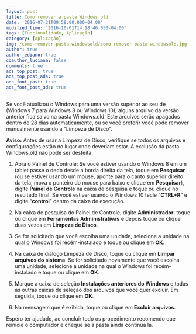```yaml
---
layout: post
title: Como remover a pasta Windows.old
date: '2016-07-21T09:58:00.000-04:00'
modified_time: '2016-10-01T14:18:46.050-04:00'
tags: [Funcionalidade, Aplicação]
category: [Aplicação]
img: /como-remover-pasta-windowsold/como-remover-pasta-windowsold.jpg
author: true
author_ediano: true
coauthor_luciana: false
comments: true
ads_top_post: true
ads_top_post_ads: true
ads_foot_post: true
ads_foot_post_ads: true
---
```


Se você atualizou o Windows para uma versão superior ao seu de (Windows 7 para Windows 8 ou Windows 10), alguns arquivo da versão anterior fica salvo na pasta Windows.old. Este arquivos serão apagados dentro de 28 dias automaticamente, ou se você preferir você pode remover manualmente usando a “Limpeza de Disco”.

**Aviso:** Antes de usar a Limpeza de Disco, verifique se todos os arquivos e configurações estão no lugar onde deveriam estar. A exclusão da pasta Windows.old não pode ser desfeita.

1. Abra o Painel de Controle: Se você estiver usando o Windows 8 em um tablet passe o dedo desde a borda direita da tela, toque em **Pesquisar** (ou se estiver usando um mouse, aponte para o canto superior direito da tela, mova o ponteiro do mouse para baixo e clique em **Pesquisar**), digite **Painel de Controle** na caixa de pesquisa e toque ou clique no resultado final. Se você estiver usando o Windows 10 tecle “**CTRL+R**” e digite “**control**” dentro da caixa de execução.

2. Na caixa de pesquisa do Painel de Controle, digite **Administrador**, toque ou clique em **Ferramentas Administrativas** e depois toque ou clique duas vezes em **Limpeza de Disco**.

3. Se for solicitado que você escolha uma unidade, selecione a unidade na qual o Windows foi recém-instalado e toque ou clique em **OK**.

4. Na caixa de diálogo Limpeza de Disco, toque ou clique em **Limpar arquivos do sistema**. Se for solicitado novamente que você escolha uma unidade, selecione a unidade na qual o Windows foi recém-instalado e toque ou clique em **OK**.

5. Marque a caixa de seleção **Instalações anteriores do Windows** e todas as outras caixas de seleção dos arquivos que você quer excluir. Em seguida, toque ou clique em **OK**.

6. Na mensagem que é exibida, toque ou clique em **Excluir arquivos**.

Espero ter ajudado, ao concluir todo os procedimento recomendo que reinicie o computador e cheque se a pasta ainda continua lá.